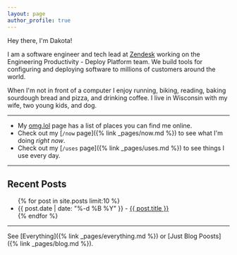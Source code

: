 ```yaml
---
layout: page
author_profile: true
---
```


Hey there, I'm Dakota!

I am a software engineer and tech lead at [Zendesk](https://www.zendesk.com) working on the Engineering Productivity - Deploy Platform team.
We build tools for configuring and deploying software to millions of customers around the world.

When I'm not in front of a computer I enjoy running, biking, reading, baking sourdough bread and pizza, and drinking coffee.
I live in Wisconsin with my wife, two young kids, and dog.

---

- My [omg.lol](https://dakota.omg.lol/) page has a list of places you can find me online.
- Check out my [`/now` page]({% link _pages/now.md %}) to see what I'm doing _right now_.
- Check out my [`/uses` page]({% link _pages/uses.md %}) to see things I use every day.

---

## Recent Posts

<ul>
  {% for post in site.posts limit:10 %}
  <li>
    {{ post.date | date: "%-d %B %Y" }} - <a href="{{ post.url }}">{{ post.title }}</a></li>
  {% endfor %}
</ul>

---

See [Everything]({% link _pages/everything.md %}) or [Just Blog Poosts]({% link _pages/blog.md %}).
